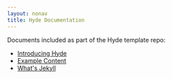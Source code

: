 ```yaml
---
layout: nonav
title: Hyde Documentation
---
```


Documents included as part of the Hyde template repo:

* [Introducing Hyde](introducing-hyde.html)
* [Example Content](example-content.html)
* [What's Jekyll](whats-jekyll.html)

